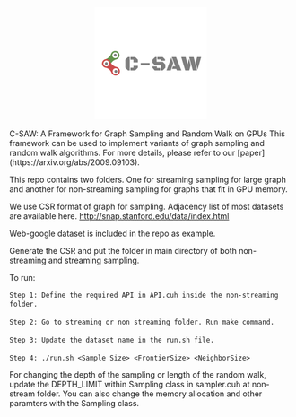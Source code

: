 <p align="center">
  <a href="https://github.com/concept-inversion/C-SAW"><img src="/images/C-SAW1_modified.png"></a>
  <br>
</p>
C-SAW: A Framework for Graph Sampling and Random Walk on GPUs
This framework can be used to implement variants of graph sampling and random walk algorithms. For more details, please refer to our [paper](https://arxiv.org/abs/2009.09103). 

This repo contains two folders. One for streaming sampling for large graph and another for non-streaming sampling for graphs that fit in GPU memory. 


We use CSR format of graph for sampling. Adjacency list of most datasets are available here.
http://snap.stanford.edu/data/index.html

Web-google dataset is included in the repo as example. 

Generate the CSR and put the folder in main directory of both non-streaming and streaming sampling.

To run:
   
    Step 1: Define the required API in API.cuh inside the non-streaming folder.
 
    Step 2: Go to streaming or non streaming folder. Run make command.
    
    Step 3: Update the dataset name in the run.sh file.

    Step 4: ./run.sh <Sample Size> <FrontierSize> <NeighborSize> 

For changing the depth of the sampling or length of the random walk, update the DEPTH_LIMIT within Sampling class in sampler.cuh at non-stream folder. You can also change the memory allocation and other paramters with the Sampling class.
